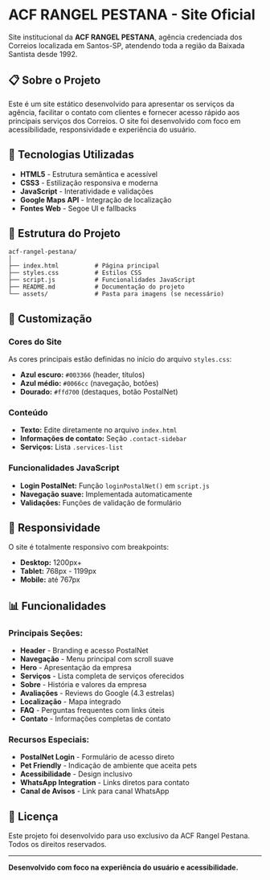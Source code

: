 # ACF RANGEL PESTANA - Site Oficial

Site institucional da **ACF RANGEL PESTANA**, agência credenciada dos Correios localizada em Santos-SP, atendendo toda a região da Baixada Santista desde 1992.

## 📋 Sobre o Projeto

Este é um site estático desenvolvido para apresentar os serviços da agência, facilitar o contato com clientes e fornecer acesso rápido aos principais serviços dos Correios. O site foi desenvolvido com foco em acessibilidade, responsividade e experiência do usuário.

## 🚀 Tecnologias Utilizadas

- **HTML5** - Estrutura semântica e acessível
- **CSS3** - Estilização responsiva e moderna
- **JavaScript** - Interatividade e validações
- **Google Maps API** - Integração de localização
- **Fontes Web** - Segoe UI e fallbacks

## 📁 Estrutura do Projeto

```
acf-rangel-pestana/
│
├── index.html          # Página principal
├── styles.css          # Estilos CSS
├── script.js           # Funcionalidades JavaScript
├── README.md           # Documentação do projeto
└── assets/             # Pasta para imagens (se necessário)
```

## 🎨 Customização

### Cores do Site
As cores principais estão definidas no início do arquivo `styles.css`:
- **Azul escuro:** `#003366` (header, títulos)
- **Azul médio:** `#0066cc` (navegação, botões)
- **Dourado:** `#ffd700` (destaques, botão PostalNet)

### Conteúdo
- **Texto:** Edite diretamente no arquivo `index.html`
- **Informações de contato:** Seção `.contact-sidebar`
- **Serviços:** Lista `.services-list`

### Funcionalidades JavaScript
- **Login PostalNet:** Função `loginPostalNet()` em `script.js`
- **Navegação suave:** Implementada automaticamente
- **Validações:** Funções de validação de formulário

## 📱 Responsividade

O site é totalmente responsivo com breakpoints:
- **Desktop:** 1200px+
- **Tablet:** 768px - 1199px
- **Mobile:** até 767px

## 📊 Funcionalidades

### Principais Seções:
- **Header** - Branding e acesso PostalNet
- **Navegação** - Menu principal com scroll suave
- **Hero** - Apresentação da empresa
- **Serviços** - Lista completa de serviços oferecidos
- **Sobre** - História e valores da empresa
- **Avaliações** - Reviews do Google (4.3 estrelas)
- **Localização** - Mapa integrado
- **FAQ** - Perguntas frequentes com links úteis
- **Contato** - Informações completas de contato

### Recursos Especiais:
- **PostalNet Login** - Formulário de acesso direto
- **Pet Friendly** - Indicação de ambiente que aceita pets
- **Acessibilidade** - Design inclusivo
- **WhatsApp Integration** - Links diretos para contato
- **Canal de Avisos** - Link para canal WhatsApp

## 📄 Licença

Este projeto foi desenvolvido para uso exclusivo da ACF Rangel Pestana. Todos os direitos reservados.

---

**Desenvolvido com foco na experiência do usuário e acessibilidade.**